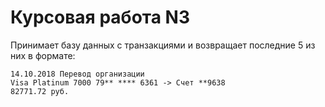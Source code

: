 # Курсовая работа N3

Принимает базу данных с транзакциями и возвращает 
последние 5 из них в формате:

```commandline
14.10.2018 Перевод организации 
Visa Platinum 7000 79** **** 6361 -> Счет **9638
82771.72 руб.
```